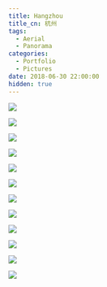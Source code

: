 ```yaml
---
title: Hangzhou
title_cn: 杭州
tags:
  - Aerial
  - Panorama
categories:
  - Portfolio
  - Pictures
date: 2018-06-30 22:00:00
hidden: true
---
```


![](https://imagedelivery.net/6T-behmofKYLsxlrK0l_MQ/0f879c44-71c2-4179-5eeb-db72ef42b500/extra)

![](https://imagedelivery.net/6T-behmofKYLsxlrK0l_MQ/14ea4072-acd3-4c03-4d60-9e849c9bd500/extra)

![](https://imagedelivery.net/6T-behmofKYLsxlrK0l_MQ/dec814f4-ae8f-4381-3def-5043e6eb8e00/extra)

![](https://imagedelivery.net/6T-behmofKYLsxlrK0l_MQ/3d5d53d7-6d2d-4c56-a3f0-251f1f74bd00/extra)

![](https://imagedelivery.net/6T-behmofKYLsxlrK0l_MQ/d8f22571-7be5-48c5-4ca9-46ac37fb1400/extra)

![](https://imagedelivery.net/6T-behmofKYLsxlrK0l_MQ/743c0ade-9790-46dc-8465-8001a46e5600/extra)

![](https://imagedelivery.net/6T-behmofKYLsxlrK0l_MQ/6101987d-52b7-417d-2350-aef7ce9a8f00/extra)

![](https://imagedelivery.net/6T-behmofKYLsxlrK0l_MQ/7cec947d-f1c4-44c7-2725-e6458c9e2400/extra)

![](https://imagedelivery.net/6T-behmofKYLsxlrK0l_MQ/fd389433-90ec-486a-145d-b7da68f4e700/extra)

![](https://imagedelivery.net/6T-behmofKYLsxlrK0l_MQ/7d474b9a-44a5-4a45-79b3-317a3bc95b00/extra)

![](https://imagedelivery.net/6T-behmofKYLsxlrK0l_MQ/8b6bfbcb-e651-463b-b128-f5f217a71700/extra)

![](https://imagedelivery.net/6T-behmofKYLsxlrK0l_MQ/4cfed3f8-e3d4-48c5-5909-b2e452587a00/extra)

